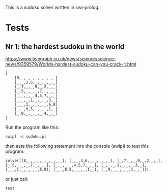 This is a sudoku solver written in swi-prolog.

# Tests

## Nr 1: the hardest sudoku in the world

https://www.telegraph.co.uk/news/science/science-news/9359579/Worlds-hardest-sudoku-can-you-crack-it.html

```
[
    [8,_,_,_,_,_,_,_,_]
    [_,_,3,6,_,_,_,_,_]
    [_,7,_,_,9,_,2,_,_]
    [_,5,_,_,_,7,_,_,_]
    [_,_,_,_,4,5,7,_,_]
    [_,_,_,1,_,_,_,3,_]
    [_,_,1,_,_,_,_,6,8]
    [_,_,8,5,_,_,_,1,_]
    [_,9,_,_,_,_,4,_,_]
]
```


Run the program like this:
```
swipl -s sudoku.pl
```

then aste the following statement into the console (swipl) to test this program:
```
solve([[8,_,_,_,_,_,_,_,_], [_,_,3,6,_,_,_,_,_], [_,7,_,_,9,_,2,_,_], [_,5,_,_,_,7,_,_,_], [_,_,_,_,4,5,7,_,_], [_,_,_,1,_,_,_,3,_], [_,_,1,_,_,_,_,6,8], [_,_,8,5,_,_,_,1,_], [_,9,_,_,_,_,4,_,_]]).
```

or just call:
```
test
```
